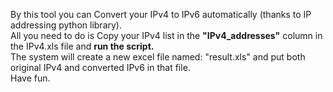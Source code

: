 By this tool you can Convert your IPv4 to IPv6 automatically (thanks to IP addressing python library).<br>
All you need to do is Copy your IPv4 list in the <b>"IPv4_addresses"</b> column in the IPv4.xls file and <b>run the script.</b><br>
The system will create a new excel file named: "result.xls" and put both original IPv4 and converted IPv6 in that file.<br>
Have fun.
